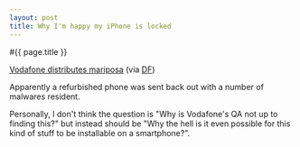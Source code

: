 ```yaml
---
layout: post
title: Why I'm happy my iPhone is locked
---
```


#{{ page.title }}

[Vodafone distributes mariposa](http://research.pandasecurity.com/vodafone-distributes-mariposa/) (via [DF](http://daringfireball.net/linked/2010/03/09/vodafone))

Apparently a refurbished phone was sent back out with a number of malwares resident.

Personally, I don't think the question is "Why is Vodafone's QA not up to finding this?" but instead should be "Why the hell is it even possible for this kind of stuff to be installable on a smartphone?".